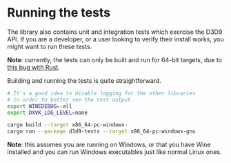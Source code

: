 # Running the tests

The library also contains unit and integration tests which exercise the D3D9 API.
If you are a developer, or a user looking to verify their install works,
you might want to run these tests.

**Note**: currently, the tests can only be built and run for 64-bit targets,
due to [this bug with Rust](https://github.com/rust-lang/rust/issues/47493).

Building and running the tests is quite straightforward.

```sh
# It's a good idea to disable logging for the other libraries
# in order to better see the test output.
export WINEDEBUG=-all
export DXVK_LOG_LEVEL=none

cargo build --target x86_64-pc-windows-
cargo run --package d3d9-tests --target x86_64-pc-windows-gnu
```

**Note**: this assumes you are running on Windows, or that you have Wine installed
and you can run Windows executables just like normal Linux ones.
